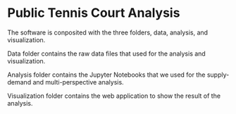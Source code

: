 # Public Tennis Court Analysis

The software is conposited with the three folders, data, analysis, and visualization.

Data folder contains the raw data files that used for the analysis and visualization.

Analysis folder contains the Jupyter Notebooks that we used for the supply-demand and multi-perspective analysis.

Visualization folder contains the web application to show the result of the analysis.
